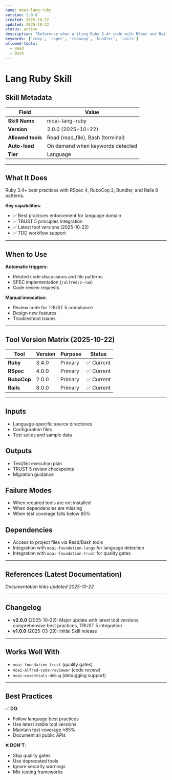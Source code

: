```yaml
---
name: moai-lang-ruby
version: 2.0.0
created: 2025-10-22
updated: 2025-10-22
status: active
description: "Reference when writing Ruby 3.4+ code with RSpec and Rails patterns. Load for web applications, Rails development, or scripting with dynamic typing, blocks/procs, and convention-over-configuration principles."
keywords: ['ruby', 'rspec', 'rubocop', 'bundler', 'rails']
allowed-tools:
  - Read
  - Bash
---
```


# Lang Ruby Skill

## Skill Metadata

| Field | Value |
| ----- | ----- |
| **Skill Name** | moai-lang-ruby |
| **Version** | 2.0.0 (2025-10-22) |
| **Allowed tools** | Read (read_file), Bash (terminal) |
| **Auto-load** | On demand when keywords detected |
| **Tier** | Language |

---

## What It Does

Ruby 3.4+ best practices with RSpec 4, RuboCop 2, Bundler, and Rails 8 patterns.

**Key capabilities**:
- ✅ Best practices enforcement for language domain
- ✅ TRUST 5 principles integration
- ✅ Latest tool versions (2025-10-22)
- ✅ TDD workflow support

---

## When to Use

**Automatic triggers**:
- Related code discussions and file patterns
- SPEC implementation (`/alfred:2-run`)
- Code review requests

**Manual invocation**:
- Review code for TRUST 5 compliance
- Design new features
- Troubleshoot issues

---

## Tool Version Matrix (2025-10-22)

| Tool | Version | Purpose | Status |
|------|---------|---------|--------|
| **Ruby** | 3.4.0 | Primary | ✅ Current |
| **RSpec** | 4.0.0 | Primary | ✅ Current |
| **RuboCop** | 2.0.0 | Primary | ✅ Current |
| **Rails** | 8.0.0 | Primary | ✅ Current |

---

## Inputs

- Language-specific source directories
- Configuration files
- Test suites and sample data

## Outputs

- Test/lint execution plan
- TRUST 5 review checkpoints
- Migration guidance

## Failure Modes

- When required tools are not installed
- When dependencies are missing
- When test coverage falls below 85%

## Dependencies

- Access to project files via Read/Bash tools
- Integration with `moai-foundation-langs` for language detection
- Integration with `moai-foundation-trust` for quality gates

---

## References (Latest Documentation)

_Documentation links updated 2025-10-22_

---

## Changelog

- **v2.0.0** (2025-10-22): Major update with latest tool versions, comprehensive best practices, TRUST 5 integration
- **v1.0.0** (2025-03-29): Initial Skill release

---

## Works Well With

- `moai-foundation-trust` (quality gates)
- `moai-alfred-code-reviewer` (code review)
- `moai-essentials-debug` (debugging support)

---

## Best Practices

✅ **DO**:
- Follow language best practices
- Use latest stable tool versions
- Maintain test coverage ≥85%
- Document all public APIs

❌ **DON'T**:
- Skip quality gates
- Use deprecated tools
- Ignore security warnings
- Mix testing frameworks

